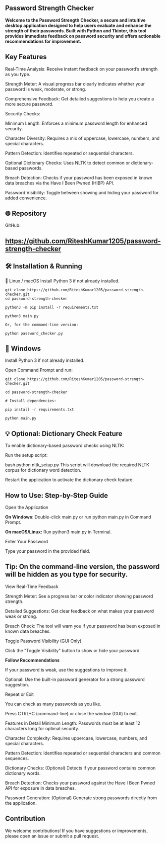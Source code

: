 ## Password Strength Checker
**Welcome to the Password Strength Checker, a secure and intuitive desktop application designed to help users evaluate and enhance the strength of their passwords. Built with Python and Tkinter, this tool provides immediate feedback on password security and offers actionable recommendations for improvement.**

## Key Features
Real-Time Analysis:
Receive instant feedback on your password’s strength as you type.

Strength Meter:
A visual progress bar clearly indicates whether your password is weak, moderate, or strong.

Comprehensive Feedback:
Get detailed suggestions to help you create a more secure password.

Security Checks:

Minimum Length: Enforces a minimum password length for enhanced security.

Character Diversity: Requires a mix of uppercase, lowercase, numbers, and special characters.

Pattern Detection: Identifies repeated or sequential characters.

Optional Dictionary Checks: Uses NLTK to detect common or dictionary-based passwords.

Breach Detection: Checks if your password has been exposed in known data breaches via the Have I Been Pwned (HIBP) API.

Password Visibility:
Toggle between showing and hiding your password for added convenience.


## 🌐 Repository
GitHub:
## https://github.com/RiteshKumar1205/password-strength-checker

## 🛠️ Installation & Running
🔹 Linux / macOS
Install Python 3 if not already installed.
~~~
git clone https://github.com/RiteshKumar1205/password-strength-checker.git
cd password-strength-checker

python3 -m pip install -r requirements.txt

python3 main.py

Or, for the command-line version:

python password_checker.py
~~~

## 🔹 Windows
Install Python 3 if not already installed.

Open Command Prompt and run:

~~~
git clone https://github.com/RiteshKumar1205/password-strength-checker.git

cd password-strength-checker

# Install dependencies:

pip install -r requirements.txt

python main.py
~~~
## 💡 Optional: Dictionary Check Feature
To enable dictionary-based password checks using NLTK:

Run the setup script:

bash
python nltk_setup.py
This script will download the required NLTK corpus for dictionary word detection.

Restart the application to activate the dictionary check feature.

## How to Use: Step-by-Step Guide

Open the Application

**On Windows**: Double-click main.py or run python main.py in Command Prompt.

**On macOS/Linux:**  Run python3 main.py in Terminal.

Enter Your Password

Type your password in the provided field.

## Tip: On the command-line version, the password will be hidden as you type for security.



View Real-Time Feedback

Strength Meter: See a progress bar or color indicator showing password strength.

Detailed Suggestions: Get clear feedback on what makes your password weak or strong.

Breach Check: The tool will warn you if your password has been exposed in known data breaches.

Toggle Password Visibility (GUI Only)

Click the "Toggle Visibility" button to show or hide your password.

**Follow Recommendations**

If your password is weak, use the suggestions to improve it.

Optional: Use the built-in password generator for a strong password suggestion.

Repeat or Exit

You can check as many passwords as you like.

Press CTRL+C (command-line) or close the window (GUI) to exit.

Features in Detail
Minimum Length: Passwords must be at least 12 characters long for optimal security.

Character Complexity: Requires uppercase, lowercase, numbers, and special characters.

Pattern Detection: Identifies repeated or sequential characters and common sequences.

Dictionary Checks: (Optional) Detects if your password contains common dictionary words.

Breach Detection: Checks your password against the Have I Been Pwned API for exposure in data breaches.

Password Generation: (Optional) Generate strong passwords directly from the application.


## Contribution
We welcome contributions! If you have suggestions or improvements, please open an issue or submit a pull request.

